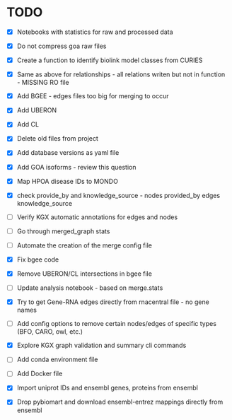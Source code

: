 # TODO

- [x] Notebooks with statistics for raw and processed data
- [x] Do not compress goa raw files
- [x] Create a function to identify biolink model classes from CURIES
- [x] Same as above for relationships - all relations writen but not in function - MISSING RO file
- [x] Add BGEE - edges files too big for merging to occur
- [x] Add UBERON
- [x] Add CL
- [x] Delete old files from project
- [x] Add database versions as yaml file
- [x] Add GOA isoforms - review this question
- [x] Map HPOA disease IDs to MONDO
- [x] check provide_by and knowledge_source - nodes provided_by edges knowledge_source
- [ ] Verify KGX automatic annotations for edges and nodes
- [ ] Go through merged_graph stats
- [ ] Automate the creation of the merge config file
- [x] Fix bgee code 
- [x] Remove UBERON/CL intersections in bgee file
- [ ] Update analysis notebook - based on merge.stats
- [x] Try to get Gene-RNA edges directly from rnacentral file - no gene names
- [ ] Add config options to remove certain nodes/edges of specific types (BFO, CARO, owl, etc.)
- [x] Explore KGX graph validation and summary cli commands
- [ ] Add conda environment file
- [ ] Add Docker file
- [x] Import uniprot IDs and ensembl genes, proteins from ensembl
- [x] Drop pybiomart and download ensembl-entrez mappings directly from ensembl


